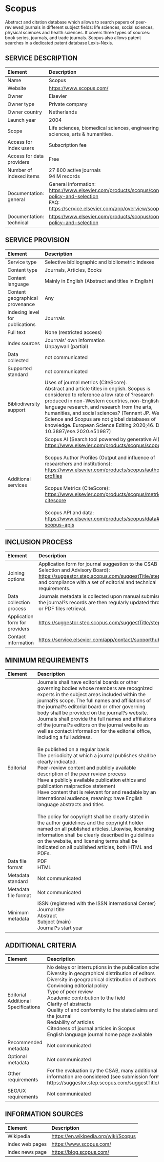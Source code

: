 # Scopus

Abstract and citation database which allows to search papers of peer-reviewed journals in different subject fields: life sciences, social sciences, physical sciences and health sciences. It covers three types of sources: book series, journals, and trade journals. Scopus also allows patent searches in a dedicated patent database Lexis-Nexis.


## SERVICE DESCRIPTION

| Element | Description |
| :- | :- |
| Name | Scopus |
| Website | https://www.scopus.com/ |
| Owner | Elsevier |
| Owner type | Private company |
| Owner country | Netherlands |
| Launch year | 2004 |
| Scope | Life sciences, biomedical sciences, engineering, social sciences, arts & humanities. |
| Access for index users | Subscription fee |
| Access for data providers | Free |
| Number of indexed items | 27 800 active journals<br>94 M records |
| Documentation: general | General information:<br>https://www.elsevier.com/products/scopus/content/content-policy-and-selection  <br>FAQ:<br>https://service.elsevier.com/app/overview/scopus/     |
| Documentation: technical | https://www.elsevier.com/products/scopus/content/content-policy-and-selection |

## SERVICE PROVISION

| Element | Description |
| :- | :- |
| Service type | Selective bibliographic and bibliometric indexes  |
| Content type | Journals, Articles, Books |
| Content language | Mainly in English (Abstract and titles in English) |
| Content geographical provenance | Any |
| Indexing level for publications | Journals |
| Full text | None (restricted access) |
| Index sources | Journals' own information<br>Unpaywall (partial) |
| Data collected | not communicated |
| Supported standard | not communicated |
| Bibliodiversity support | Uses of journal metrics (CiteScore).<br>Abstract and article titles in english. Scopus is considered to reference a low rate of ?research produced in non-Western countries, non-English language research, and research from the arts, humanities, and social sciences? (Tennant JP. Web of Science and Scopus are not global databases of knowledge. European Science Editing 2020;46. DOI: 10.3897/ese.2020.e51987) |
| Additional services | Scopus AI (Search tool powered by generative AI):<br>https://www.elsevier.com/products/scopus/scopus-ai <br><br>Scopus Author Profiles (Output and influence of researchers and institutions):<br>https://www.elsevier.com/products/scopus/author-profiles <br><br>Scopus Metrics (CiteScore):<br>https://www.elsevier.com/products/scopus/metrics#3-citescore <br><br>Scopus API and data:<br>https://www.elsevier.com/products/scopus/data#2-scopus-apis |

## INCLUSION PROCESS

| Element | Description |
| :- | :- |
| Joining options | Application form for journal suggestion to the CSAB (Content Selection and Advisory Board):<br>https://suggestor.step.scopus.com/suggestTitle/step1.cfm and compliance with a set of editorial and technical requirements. |
| Data collection process | Journals metadata is collected upon manual submission, and the journal?s records are then regularly updated through XML or PDF files retrieval. |
| Application form for providers | https://suggestor.step.scopus.com/suggestTitle/step1.cfm  |
| Contact information | https://service.elsevier.com/app/contact/supporthub/scopus/ |

## MINIMUM REQUIREMENTS

| Element | Description |
| :- | :- |
| Editorial | Journals shall have editorial boards or other governing bodies whose members are recognized experts in the subject areas included within the journal?s scope. The full names and affiliations of the journal?s editorial board or other governing body shall be provided on the journal?s website.<br>Journals shall provide the full names and affiliations of the journal?s editors on the journal website as well as contact information for the editorial office, including a full address.<br><br>Be published on a regular basis<br>The periodicity at which a journal publishes shall be clearly indicated.<br>Peer-review content and publicly available description of the peer review process<br>Have a publicly available publication ethics and publication malpractice statement<br>Have content that is relevant for and readable by an international audience, meaning: have English language abstracts and titles<br><br>The policy for copyright shall be clearly stated in the author guidelines and the copyright holder named on all published articles. Likewise, licensing information shall be clearly described in guidelines on the website, and licensing terms shall be indicated on all published articles, both HTML and PDFs. |
| Data file format | PDF<br>HTML |
| Metadata standard | Not communicated |
| Metadata file format | Not communicated |
| Minimum metadata | ISSN (registered with the ISSN international Center)<br>Journal title<br>Abstract<br>Subject (main)<br>Journal?s start year |

## ADDITIONAL CRITERIA

| Element | Description |
| :- | :- |
| Editorial Additional Specifications | No delays or interruptions in the publication schedule<br>Diversity in geographical distribution of editors<br>Diversity in geographical distribution of authors<br>Convincing editorial policy<br>Type of peer review<br>Academic contribution to the field<br>Clarity of abstracts<br>Quality of and conformity to the stated aims and scope of the journal<br>Redability of articles<br>Citedness of journal articles in Scopus<br> English language journal home page available |
| Recommended metadata | Not communicated |
| Optional metadata | Not communicated |
| Other requirements | For the evaluation by the CSAB, many additional information are considered (see submission form: https://suggestor.step.scopus.com/suggestTitle/step1.cfm |
| SEO/UX requirements | Not communicated |

## INFORMATION SOURCES

| Element | Description |
| :- | :- |
| Wikipedia | https://en.wikipedia.org/wiki/Scopus  |
| Index web pages | https://www.scopus.com/ |
| Index news page | https://blog.scopus.com/ |